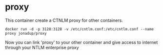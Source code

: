# proxy

This container create a CTNLM proxy for other containers.

```
docker run -d -p 3128:3128 -v /etc/cntlm.conf:/etc/cntlm.conf --name proxy jonadup/proxy
```

Now you can link 'proxy' to your other container and give access to internet through your NTLM enterprise proxy
